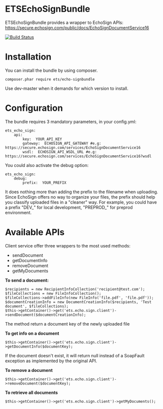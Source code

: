 ETSEchoSignBundle
=================

ETSEchoSignBundle provides a wrapper to EchoSign APIs: https://secure.echosign.com/public/docs/EchoSignDocumentService16

[![Build Status](https://travis-ci.org/[YOUR_GITHUB_USERNAME]/[YOUR_PROJECT_NAME].png)](https://travis-ci.org/[YOUR_GITHUB_USERNAME]/[YOUR_PROJECT_NAME])

Installation
=================
You can install the bundle by using composer.
```
composer.phar require ets/echo-signbundle
```
Use dev-master when it demands for which version to install.

Configuration
=================
The bundle requires 3 mandatory parameters, in your config.yml:
```
ets_echo_sign:
    api:
        key:  YOUR_API_KEY
        gateway:  ECHOSIGN_API_GATEWAY #e.g: https://secure.echosign.com/services/EchoSignDocumentService16
        wsdl:  ECHOSIGN_API_WSDL_URL #e.g: https://secure.echosign.com/services/EchoSignDocumentService16?wsdl
```
You could also activate the debug option:
```
ets_echo_sign:
    debug:
        prefix:  YOUR_PREFIX
```
It does nothing more than adding the prefix to the filename when uploading. Since EchoSign offers no way to organize your files, the prefix should help you classify uploaded files in a "cleaner" way. For example, you could have a prefix "DEV_" for local development, "PREPROD_" for preprod environment.

Available APIs
=================
Client service offer three wrappers to the most used methods:
- sendDocument
- getDocumentInfo
- removeDocument
- getMyDocuments

**To send a document:**
```
$recipients = new RecipientInfoCollection('recipient@test.com');
$fileCollections = new FileInfoCollection();
$fileCollections->addFileInfo(new FileInfo('file.pdf', 'file.pdf'));
$documentCreationInfo = new DocumentCreationInfo($recipients, 'Test document', $fileCollections);
$this->getContainer()->get('ets.echo.sign.client')->sendDocument($documentCreationInfo);
```
The method return a document key of the newly uploaded file

**To get info on a document**
```
$this->getContainer()->get('ets.echo.sign.client')->getDocumentInfo($documentKey);
```
If the document doesn't exist, it will return null instead of a SoapFault exception as implemented by the original API.

**To remove a document**
```
$this->getContainer()->get('ets.echo.sign.client')->removeDocument($documentKey);
```

**To retrieve all documents**
```
$this->getContainer()->get('ets.echo.sign.client')->getMyDocuments();
```